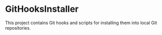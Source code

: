 # GitHooksInstaller
This project contains Git hooks and scripts for installing them into local Git repositories.
